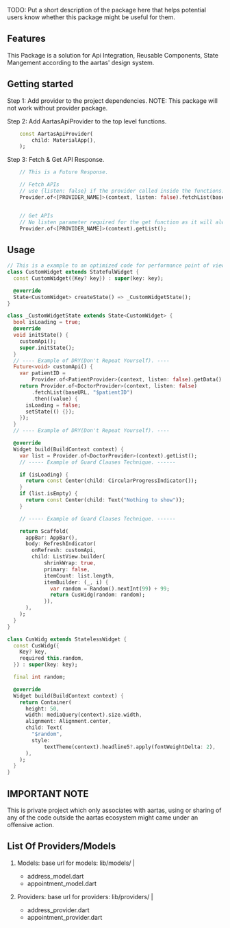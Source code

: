 <!--
This README describes the package. If you publish this package to pub.dev,
this README's contents appear on the landing page for your package.

For information about how to write a good package README, see the guide for
[writing package pages](https://dart.dev/guides/libraries/writing-package-pages).

For general information about developing packages, see the Dart guide for
[creating packages](https://dart.dev/guides/libraries/create-library-packages)
and the Flutter guide for
[developing packages and plugins](https://flutter.dev/developing-packages).
-->

TODO: Put a short description of the package here that helps potential users
know whether this package might be useful for them.

## Features

<!-- TODO: List what your package can do. Maybe include images, gifs, or videos. -->

This Package is a solution for Api Integration, Reusable Components, State Mangement according to the aartas' design system.

## Getting started

<!-- TODO: List prerequisites and provide or point to information on how to start using the package. -->

Step 1:
Add provider to the project dependencies.
NOTE: This package will not work without provider package.

Step 2:
Add AartasApiProvider to the top level functions.

```dart
    const AartasApiProvider(
        child: MaterialApp(),
    );
```

Step 3:
Fetch & Get API Response.

```dart
    // This is a Future Response.

    // Fetch APIs
    // use {listen: false} if the provider called inside the functions.
    Provider.of<[PROVIDER_NAME]>(context, listen: false).fetchList(baseURL, patientID);


    // Get APIs
    // No listen parameter required for the get function as it will always called inside override BuildContext.
    Provider.of<[PROVIDER_NAME]>(context).getList();
```

## Usage

```dart
// This is a example to an optimized code for performance point of view and its include techniques like DRY(Don't Repeat Yourself) & Guard Clauses Technique.
class CustomWidget extends StatefulWidget {
  const CustomWidget({Key? key}) : super(key: key);

  @override
  State<CustomWidget> createState() => _CustomWidgetState();
}

class _CustomWidgetState extends State<CustomWidget> {
  bool isLoading = true;
  @override
  void initState() {
    customApi();
    super.initState();
  }
  // ---- Example of DRY(Don't Repeat Yourself). ----
  Future<void> customApi() {
    var patientID =
        Provider.of<PatientProvider>(context, listen: false).getData().id;
    return Provider.of<DoctorProvider>(context, listen: false)
        .fetchList(baseURL, "$patientID")
        .then((value) {
      isLoading = false;
      setState(() {});
    });
  }
  // ---- Example of DRY(Don't Repeat Yourself). ----

  @override
  Widget build(BuildContext context) {
    var list = Provider.of<DoctorProvider>(context).getList();
    // ----- Example of Guard Clauses Technique. ------

    if (isLoading) {
      return const Center(child: CircularProgressIndicator());
    }
    if (list.isEmpty) {
      return const Center(child: Text("Nothing to show"));
    }

    // ----- Example of Guard Clauses Technique. ------

    return Scaffold(
      appBar: AppBar(),
      body: RefreshIndicator(
        onRefresh: customApi,
        child: ListView.builder(
            shrinkWrap: true,
            primary: false,
            itemCount: list.length,
            itemBuilder: (_, i) {
              var random = Random().nextInt(99) + 99;
              return CusWidg(random: random);
            }),
      ),
    );
  }
}

class CusWidg extends StatelessWidget {
  const CusWidg({
    Key? key,
    required this.random,
  }) : super(key: key);

  final int random;

  @override
  Widget build(BuildContext context) {
    return Container(
      height: 50,
      width: mediaQuery(context).size.width,
      alignment: Alignment.center,
      child: Text(
        "$random",
        style:
            textTheme(context).headline5?.apply(fontWeightDelta: 2),
      ),
    );
  }
}

```

## IMPORTANT NOTE

This is private project which only associates with aartas, using or sharing of any of the code outside the aartas ecosystem might came under an offensive action.

## List Of Providers/Models

1. Models:
   base url for models:
   lib/models/
   |

   - address_model.dart
   - appointment_model.dart

2. Providers:
   base url for providers:
   lib/providers/
   |

   - address_provider.dart
   - appointment_provider.dart
